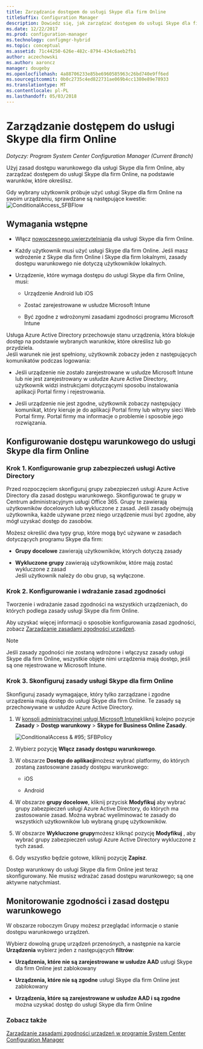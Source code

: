 ```yaml
---
title: Zarządzanie dostępem do usługi Skype dla firm Online
titleSuffix: Configuration Manager
description: Dowiedz się, jak zarządzać dostępem do usługi Skype dla firm Online za pomocą zasad dostępu warunkowego.
ms.date: 12/22/2017
ms.prod: configuration-manager
ms.technology: configmgr-hybrid
ms.topic: conceptual
ms.assetid: 71c44250-626e-482c-8794-434c6aeb2fb1
author: aczechowski
ms.author: aaroncz
manager: dougeby
ms.openlocfilehash: 4a88706233e85be6960585963c26bd740e9ff6ed
ms.sourcegitcommit: 0b0c2735c4ed822731ae069b4cc1380e89e78933
ms.translationtype: MT
ms.contentlocale: pl-PL
ms.lasthandoff: 05/03/2018
---
```

# <a name="manage-skype-for-business-online-access"></a>Zarządzanie dostępem do usługi Skype dla firm Online

*Dotyczy: Program System Center Configuration Manager (Current Branch)*


Użyj zasad dostępu warunkowego dla usługi Skype dla firm Online, aby zarządzać dostępem do usługi Skype dla firm Online, na podstawie warunków, które określisz.  


 Gdy wybrany użytkownik próbuje użyć usługi Skype dla firm Online na swoim urządzeniu, sprawdzane są następujące kwestie:![ConditionalAccess&#95;SFBFlow](media/ConditionalAccess_SFBFlow.png)  

## <a name="prerequisites"></a>Wymagania wstępne  

-   Włącz [nowoczesnego uwierzytelniania](https://aka.ms/SkypeModernAuth) dla usługi Skype dla firm Online.   

-   Każdy użytkownik musi użyć usługi Skype dla firm Online. Jeśli masz wdrożenie z Skype dla firm Online i Skype dla firm lokalnymi, zasady dostępu warunkowego nie dotyczą użytkowników lokalnych.  

-   Urządzenie, które wymaga dostępu do usługi Skype dla firm Online, musi:  

    -   Urządzenie Android lub iOS

    -   Zostać zarejestrowane w usłudze Microsoft Intune

    -   Być zgodne z wdrożonymi zasadami zgodności programu Microsoft Intune

 Usługa Azure Active Directory przechowuje stanu urządzenia, która blokuje dostęp na podstawie wybranych warunków, które określisz lub go przydziela.  
Jeśli warunek nie jest spełniony, użytkownik zobaczy jeden z następujących komunikatów podczas logowania:  

-   Jeśli urządzenie nie zostało zarejestrowane w usłudze Microsoft Intune lub nie jest zarejestrowany w usłudze Azure Active Directory, użytkownik widzi instrukcjami dotyczącymi sposobu instalowania aplikacji Portal firmy i rejestrowania.  

-   Jeśli urządzenie nie jest zgodne, użytkownik zobaczy następujący komunikat, który kieruje je do aplikacji Portal firmy lub witryny sieci Web Portal firmy. Portal firmy ma informacje o problemie i sposobie jego rozwiązania.  

## <a name="configure-conditional-access-for-skype-for-business-online"></a>Konfigurowanie dostępu warunkowego do usługi Skype dla firm Online  

### <a name="step-1-configure-active-directory-security-groups"></a>Krok 1. Konfigurowanie grup zabezpieczeń usługi Active Directory  
 Przed rozpoczęciem skonfiguruj grupy zabezpieczeń usługi Azure Active Directory dla zasad dostępu warunkowego. Skonfigurować te grupy w Centrum administracyjnym usługi Office 365. Grupy te zawierają użytkowników docelowych lub wykluczone z zasad. Jeśli zasady obejmują użytkownika, każde używane przez niego urządzenie musi być zgodne, aby mógł uzyskać dostęp do zasobów.  

 Możesz określić dwa typy grup, które mogą być używane w zasadach dotyczących programu Skype dla firm:  

-   **Grupy docelowe** zawierają użytkowników, których dotyczą zasady  

-   **Wykluczone grupy** zawierają użytkowników, które mają zostać wykluczone z zasad  
    Jeśli użytkownik należy do obu grup, są wyłączone.  

### <a name="step-2-configure-and-deploy-a-compliance-policy"></a>Krok 2. Konfigurowanie i wdrażanie zasad zgodności  
 Tworzenie i wdrażanie zasad zgodności na wszystkich urządzeniach, do których podlega zasady usługi Skype dla firm Online.  

 Aby uzyskać więcej informacji o sposobie konfigurowania zasad zgodności, zobacz [Zarządzanie zasadami zgodności urządzeń](../../protect/deploy-use/device-compliance-policies.md).  

> [!NOTE]  
>  Jeśli zasady zgodności nie zostaną wdrożone i włączysz zasady usługi Skype dla firm Online, wszystkie objęte nimi urządzenia mają dostęp, jeśli są one rejestrowane w Microsoft Intune.  


### <a name="step-3-configure-the-skype-for-business-online-policy"></a>Krok 3. Skonfiguruj zasady usługi Skype dla firm Online  
 Skonfiguruj zasady wymagające, który tylko zarządzane i zgodne urządzenia mają dostęp do usługi Skype dla firm Online. Te zasady są przechowywane w usłudze Azure Active Directory.  

1.  W [konsoli administracyjnej usługi Microsoft Intune](https://manage.microsoft.com)kliknij kolejno pozycje **Zasady** > **Dostęp warunkowy** > **Skype for Business Online Zasady**.  

     ![ConditionalAccess & #95; SFBPolicy](media/ConditionalAccess_SFBPolicy.png)  

2.  Wybierz pozycję **Włącz zasady dostępu warunkowego**.  

3.  W obszarze **Dostęp do aplikacji**możesz wybrać platformy, do których zostaną zastosowane zasady dostępu warunkowego:  

    -   iOS  

    -   Android  

4.  W obszarze **grupy docelowe**, kliknij przycisk **Modyfikuj** aby wybrać grupy zabezpieczeń usługi Azure Active Directory, do których ma zastosowanie zasad. Można wybrać wyeliminować te zasady do wszystkich użytkowników lub wybraną grupę użytkowników.  

5.  W obszarze **Wykluczone grupy**możesz kliknąć pozycję **Modyfikuj** , aby wybrać grupy zabezpieczeń usługi Azure Active Directory wykluczone z tych zasad.  

6.  Gdy wszystko będzie gotowe, kliknij pozycję **Zapisz**.  

 Dostęp warunkowy do usługi Skype dla firm Online jest teraz skonfigurowany. Nie musisz wdrażać zasad dostępu warunkowego; są one aktywne natychmiast.  

## <a name="monitor-the-compliance-and-conditional-access-policies"></a>Monitorowanie zgodności i zasad dostępu warunkowego  
 W obszarze roboczym Grupy możesz przeglądać informacje o stanie dostępu warunkowego urządzeń.  

 Wybierz dowolną grupę urządzeń przenośnych, a następnie na karcie **Urządzenia** wybierz jeden z następujących **filtrów**:  

-   **Urządzenia, które nie są zarejestrowane w usłudze AAD** usługi Skype dla firm Online jest zablokowany

-   **Urządzenia, które nie są zgodne** usługi Skype dla firm Online jest zablokowany  

-   **Urządzenia, które są zarejestrowane w usłudze AAD i są zgodne** można uzyskać dostęp do usługi Skype dla firm Online  

### <a name="see-also"></a>Zobacz także  

 [Zarządzanie zasadami zgodności urządzeń w programie System Center Configuration Manager](../../protect/deploy-use/device-compliance-policies.md)
